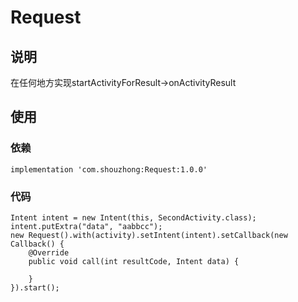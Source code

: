 # Request
## 说明
在任何地方实现startActivityForResult->onActivityResult
## 使用
### 依赖
```
implementation 'com.shouzhong:Request:1.0.0'
```
### 代码
```
Intent intent = new Intent(this, SecondActivity.class);
intent.putExtra("data", "aabbcc");
new Request().with(activity).setIntent(intent).setCallback(new Callback() {
    @Override
    public void call(int resultCode, Intent data) {

    }
}).start();
```